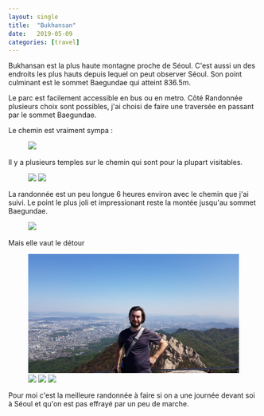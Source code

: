 ```yaml
---
layout: single
title:  "Bukhansan"
date:   2019-05-09
categories: [travel]
---
```


Bukhansan est la plus haute montagne proche de Séoul.
C'est aussi un des endroits les plus hauts depuis lequel on peut observer Séoul.
Son point culminant est le sommet Baegundae qui atteint 836.5m.

Le parc est facilement accessible en bus ou en metro.
Côté Randonnée plusieurs choix sont possibles, j'ai choisi de faire une traversée en passant par le sommet Baegundae.

Le chemin est vraiment sympa :
<figure>
	<img src="/assets/images/bukhansan/20190502_river.jpg">
</figure>

Il y a plusieurs temples sur le chemin qui sont pour la plupart visitables.

<figure>
	<img src="/assets/images/bukhansan/20190502_temple.jpg">
	<img src="/assets/images/bukhansan/20190502_temple2.jpg">
</figure>

La randonnée est un peu longue 6 heures environ avec le chemin que j'ai suivi. 
Le point le plus joli et impressionant reste la montée jusqu'au sommet Baegundae.

 <figure>
 	<img src="/assets/images/bukhansan/20190502_approach.jpg">
 </figure>
Mais elle vaut le détour 
 <figure>
 	<img src="/assets/images/bukhansan/20190502_view.jpg">
 	<img src="/assets/images/bukhansan/20190502_view2.JPG">
 	<img src="/assets/images/bukhansan/20190502_view3.JPG">
 	<img src="/assets/images/bukhansan/20190502_viewCouple.JPG">
 </figure>
 
Pour moi c'est la meilleure randonnée à faire si on a une journée devant soi à Séoul et qu'on est pas effrayé par un peu de marche.